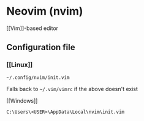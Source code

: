 # Neovim (nvim)

[[Vim]]-based editor

## Configuration file

### [[Linux]]

`~/.config/nvim/init.vim`

Falls back to `~/.vim/vimrc` if the above doesn't exist

[[Windows]]

`C:\Users\<USER>\AppData\Local\nvim\init.vim`
